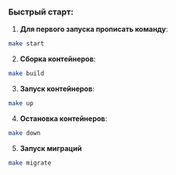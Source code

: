 ### Быстрый старт:

1. **Для первого запуска прописать команду**:
```bash
make start
```

2. **Сборка контейнеров**:
```bash
make build
```

3. **Запуск контейнеров**:
```bash
make up
```

4. **Остановка контейнеров**:
```bash
make down
```

5. **Запуск миграций**
```bash
make migrate
```